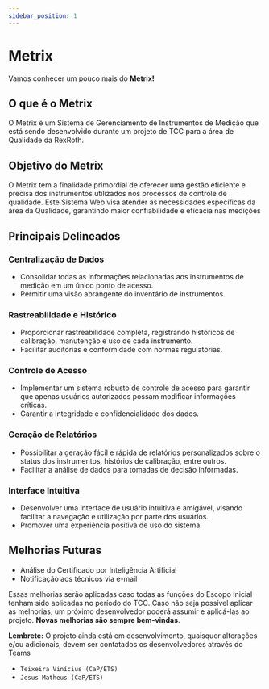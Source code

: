 ```yaml
---
sidebar_position: 1
---
```


# Metrix

Vamos conhecer um pouco mais do **Metrix!**

## O que é o Metrix

O Metrix é um Sistema de Gerenciamento de Instrumentos de Medição que está sendo desenvolvido durante um projeto de TCC para a área de Qualidade da RexRoth.

## Objetivo do Metrix

O Metrix tem a finalidade primordial de oferecer uma gestão eficiente e precisa dos instrumentos utilizados nos processos de controle de qualidade. Este Sistema Web visa atender às necessidades específicas da área da Qualidade, garantindo maior confiabilidade e eficácia nas medições

## Principais Delineados

### Centralização de Dados

- Consolidar todas as informações relacionadas aos instrumentos de medição em um único ponto de acesso.
- Permitir uma visão abrangente do inventário de instrumentos.

### Rastreabilidade e Histórico

- Proporcionar rastreabilidade completa, registrando históricos de calibração, manutenção e uso de cada instrumento.
- Facilitar auditorias e conformidade com normas regulatórias.

### Controle de Acesso

- Implementar um sistema robusto de controle de acesso para garantir que apenas usuários autorizados possam modificar informações críticas.
- Garantir a integridade e confidencialidade dos dados.

### Geração de Relatórios

- Possibilitar a geração fácil e rápida de relatórios personalizados sobre o status dos instrumentos, histórios de calibração, entre outros.
- Facilitar a análise de dados para tomadas de decisão informadas.

### Interface Intuitiva

- Desenvolver uma interface de usuário intuitiva e amigável, visando facilitar a navegação e utilização por parte dos usuários.
- Promover uma experiência positiva de uso do sistema.

## Melhorias Futuras

- Análise do Certificado por Inteligência Artificial
- Notificação aos técnicos via e-mail

Essas melhorias serão aplicadas caso todas as funções do Escopo Inicial tenham sido aplicadas no período do TCC. Caso não seja possível aplicar as melhorias, um próximo desenvolvedor poderá assumir e aplicá-las ao projeto. **Novas melhorias são sempre bem-vindas**.

**Lembrete:** O projeto ainda está em desenvolvimento, quaisquer alterações e/ou adicionais, devem ser contatados os desenvolvedores através do Teams

- `Teixeira Vinícius (CaP/ETS)`
- `Jesus Matheus (CaP/ETS)`
